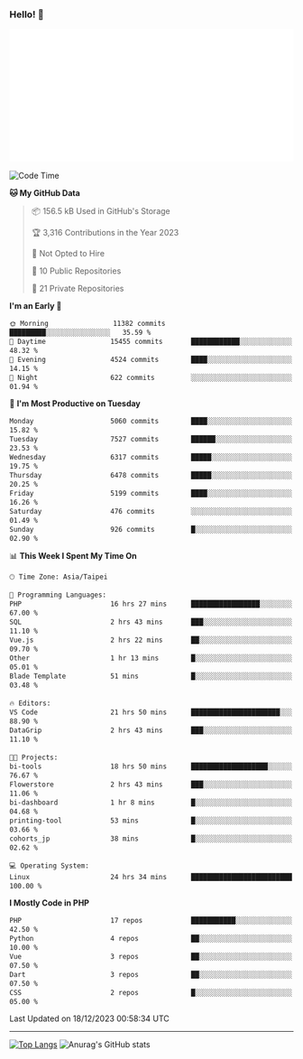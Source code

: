 ### Hello! 👋

![Metrics](/metrics.classic.svg)

<!--START_SECTION:waka-->
![Code Time](http://img.shields.io/badge/Code%20Time-952%20hrs%2041%20mins-blue)

**🐱 My GitHub Data** 

> 📦 156.5 kB Used in GitHub's Storage 
 > 
> 🏆 3,316 Contributions in the Year 2023
 > 
> 🚫 Not Opted to Hire
 > 
> 📜 10 Public Repositories 
 > 
> 🔑 21 Private Repositories 
 > 
**I'm an Early 🐤** 

```text
🌞 Morning                11382 commits       █████████░░░░░░░░░░░░░░░░   35.59 % 
🌆 Daytime                15455 commits       ████████████░░░░░░░░░░░░░   48.32 % 
🌃 Evening                4524 commits        ████░░░░░░░░░░░░░░░░░░░░░   14.15 % 
🌙 Night                  622 commits         ░░░░░░░░░░░░░░░░░░░░░░░░░   01.94 % 
```
📅 **I'm Most Productive on Tuesday** 

```text
Monday                   5060 commits        ████░░░░░░░░░░░░░░░░░░░░░   15.82 % 
Tuesday                  7527 commits        ██████░░░░░░░░░░░░░░░░░░░   23.53 % 
Wednesday                6317 commits        █████░░░░░░░░░░░░░░░░░░░░   19.75 % 
Thursday                 6478 commits        █████░░░░░░░░░░░░░░░░░░░░   20.25 % 
Friday                   5199 commits        ████░░░░░░░░░░░░░░░░░░░░░   16.26 % 
Saturday                 476 commits         ░░░░░░░░░░░░░░░░░░░░░░░░░   01.49 % 
Sunday                   926 commits         █░░░░░░░░░░░░░░░░░░░░░░░░   02.90 % 
```


📊 **This Week I Spent My Time On** 

```text
🕑︎ Time Zone: Asia/Taipei

💬 Programming Languages: 
PHP                      16 hrs 27 mins      █████████████████░░░░░░░░   67.00 % 
SQL                      2 hrs 43 mins       ███░░░░░░░░░░░░░░░░░░░░░░   11.10 % 
Vue.js                   2 hrs 22 mins       ██░░░░░░░░░░░░░░░░░░░░░░░   09.70 % 
Other                    1 hr 13 mins        █░░░░░░░░░░░░░░░░░░░░░░░░   05.01 % 
Blade Template           51 mins             █░░░░░░░░░░░░░░░░░░░░░░░░   03.48 % 

🔥 Editors: 
VS Code                  21 hrs 50 mins      ██████████████████████░░░   88.90 % 
DataGrip                 2 hrs 43 mins       ███░░░░░░░░░░░░░░░░░░░░░░   11.10 % 

🐱‍💻 Projects: 
bi-tools                 18 hrs 50 mins      ███████████████████░░░░░░   76.67 % 
Flowerstore              2 hrs 43 mins       ███░░░░░░░░░░░░░░░░░░░░░░   11.06 % 
bi-dashboard             1 hr 8 mins         █░░░░░░░░░░░░░░░░░░░░░░░░   04.68 % 
printing-tool            53 mins             █░░░░░░░░░░░░░░░░░░░░░░░░   03.66 % 
cohorts_jp               38 mins             █░░░░░░░░░░░░░░░░░░░░░░░░   02.62 % 

💻 Operating System: 
Linux                    24 hrs 34 mins      █████████████████████████   100.00 % 
```

**I Mostly Code in PHP** 

```text
PHP                      17 repos            ███████████░░░░░░░░░░░░░░   42.50 % 
Python                   4 repos             ██░░░░░░░░░░░░░░░░░░░░░░░   10.00 % 
Vue                      3 repos             ██░░░░░░░░░░░░░░░░░░░░░░░   07.50 % 
Dart                     3 repos             ██░░░░░░░░░░░░░░░░░░░░░░░   07.50 % 
CSS                      2 repos             █░░░░░░░░░░░░░░░░░░░░░░░░   05.00 % 
```




 Last Updated on 18/12/2023 00:58:34 UTC
<!--END_SECTION:waka-->

<hr>

<span style="display:inline-block">[![Top Langs](https://github-readme-stats.vercel.app/api/top-langs/?username=maureendadap&layout=compact&theme=transparent)](https://github.com/anuraghazra/github-readme-stats)</span>
<span style="display:inline-block">![Anurag's GitHub stats](https://github-readme-stats.vercel.app/api?username=maureendadap&show_icons=true&theme=transparent&count_private=true)</span>

<!--
**MaureenDadap/maureendadap** is a ✨ _special_ ✨ repository because its `README.md` (this file) appears on your GitHub profile.

Here are some ideas to get you started:

- 🔭 I’m currently working on ...
- 🌱 I’m currently learning ...
- 👯 I’m looking to collaborate on ...
- 🤔 I’m looking for help with ...
- 💬 Ask me about ...
- 📫 How to reach me: ...
- 😄 Pronouns: ...
- ⚡ Fun fact: ...
-->
